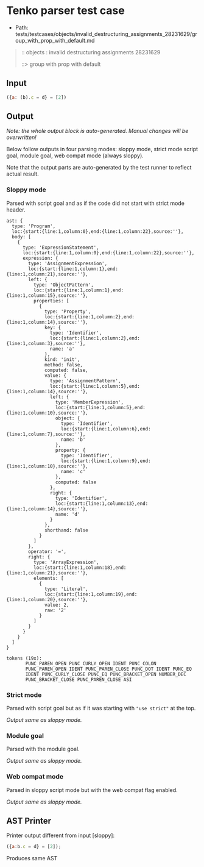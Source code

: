 # Tenko parser test case

- Path: tests/testcases/objects/invalid_destructuring_assignments_28231629/group_with_prop_with_default.md

> :: objects : invalid destructuring assignments 28231629
>
> ::> group with prop with default

## Input

`````js
({a: (b).c = d} = [2])
`````

## Output

_Note: the whole output block is auto-generated. Manual changes will be overwritten!_

Below follow outputs in four parsing modes: sloppy mode, strict mode script goal, module goal, web compat mode (always sloppy).

Note that the output parts are auto-generated by the test runner to reflect actual result.

### Sloppy mode

Parsed with script goal and as if the code did not start with strict mode header.

`````
ast: {
  type: 'Program',
  loc:{start:{line:1,column:0},end:{line:1,column:22},source:''},
  body: [
    {
      type: 'ExpressionStatement',
      loc:{start:{line:1,column:0},end:{line:1,column:22},source:''},
      expression: {
        type: 'AssignmentExpression',
        loc:{start:{line:1,column:1},end:{line:1,column:21},source:''},
        left: {
          type: 'ObjectPattern',
          loc:{start:{line:1,column:1},end:{line:1,column:15},source:''},
          properties: [
            {
              type: 'Property',
              loc:{start:{line:1,column:2},end:{line:1,column:14},source:''},
              key: {
                type: 'Identifier',
                loc:{start:{line:1,column:2},end:{line:1,column:3},source:''},
                name: 'a'
              },
              kind: 'init',
              method: false,
              computed: false,
              value: {
                type: 'AssignmentPattern',
                loc:{start:{line:1,column:5},end:{line:1,column:14},source:''},
                left: {
                  type: 'MemberExpression',
                  loc:{start:{line:1,column:5},end:{line:1,column:10},source:''},
                  object: {
                    type: 'Identifier',
                    loc:{start:{line:1,column:6},end:{line:1,column:7},source:''},
                    name: 'b'
                  },
                  property: {
                    type: 'Identifier',
                    loc:{start:{line:1,column:9},end:{line:1,column:10},source:''},
                    name: 'c'
                  },
                  computed: false
                },
                right: {
                  type: 'Identifier',
                  loc:{start:{line:1,column:13},end:{line:1,column:14},source:''},
                  name: 'd'
                }
              },
              shorthand: false
            }
          ]
        },
        operator: '=',
        right: {
          type: 'ArrayExpression',
          loc:{start:{line:1,column:18},end:{line:1,column:21},source:''},
          elements: [
            {
              type: 'Literal',
              loc:{start:{line:1,column:19},end:{line:1,column:20},source:''},
              value: 2,
              raw: '2'
            }
          ]
        }
      }
    }
  ]
}

tokens (19x):
       PUNC_PAREN_OPEN PUNC_CURLY_OPEN IDENT PUNC_COLON
       PUNC_PAREN_OPEN IDENT PUNC_PAREN_CLOSE PUNC_DOT IDENT PUNC_EQ
       IDENT PUNC_CURLY_CLOSE PUNC_EQ PUNC_BRACKET_OPEN NUMBER_DEC
       PUNC_BRACKET_CLOSE PUNC_PAREN_CLOSE ASI
`````

### Strict mode

Parsed with script goal but as if it was starting with `"use strict"` at the top.

_Output same as sloppy mode._

### Module goal

Parsed with the module goal.

_Output same as sloppy mode._

### Web compat mode

Parsed in sloppy script mode but with the web compat flag enabled.

_Output same as sloppy mode._

## AST Printer

Printer output different from input [sloppy]:

````js
({a:b.c = d} = [2]);
````

Produces same AST
